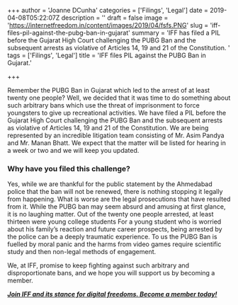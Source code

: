 +++
author = 'Joanne DCunha'
categories = ['Filings', 'Legal']
date = 2019-04-08T05:22:07Z
description = ''
draft = false
image = 'https://internetfreedom.in/content/images/2019/04/fsfs.PNG'
slug = 'iff-files-pil-against-the-pubg-ban-in-gujarat'
summary = 'IFF has filed a PIL before the Gujarat High Court challenging the PUBG Ban and the subsequent arrests as violative of Articles 14, 19 and 21 of the Constitution. '
tags = ['Filings', 'Legal']
title = 'IFF files PIL against the PUBG Ban in Gujarat.'

+++


Remember the PUBG Ban in Gujarat which led to the arrest of at least twenty one people? Well, we decided that it was time to do something about such arbitrary bans which use the threat of imprisonment to force youngsters to give up recreational activities. We have filed a PIL before the Gujarat High Court challenging the PUBG Ban and the subsequent arrests as violative of Articles 14, 19 and 21 of the Constitution. We are being represented by an incredible litigation team consisting of Mr. Asim Pandya and Mr. Manan Bhatt. We expect that the matter will be listed for hearing in a week or two and we will keep you updated.

### Why have you filed this challenge?

Yes, while we are thankful for the public statement by the Ahmedabad police that the ban will not be renewed, there is nothing stopping it legally from happening. What is worse are the legal prosecutions that have resulted from it. While the PUBG ban may seem absurd and amusing at first glance, it is no laughing matter. Out of the twenty one people arrested, at least thirteen were young college students  For a young student who is worried about his family’s reaction and future career prospects, being arrested by the police can be a deeply traumatic experience. To us the PUBG Ban is fuelled by moral panic and the harms from video games require scientific study and then non-legal methods of engagement.

We, at IFF, promise to keep fighting against such arbitrary and disproportionate bans, and we hope you will support us by becoming a member.

[_**Join IFF and its stance for digital freedoms. Become a member today!**_](https://internetfreedom.in/donate/) 

